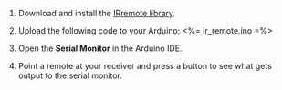 1. Download and install the [IRremote library](http://workshopweekend.net/img/arduino-projects/IRremote.zip).

2. Upload the following code to your Arduino: <%= ir_remote.ino =%>

3. Open the __Serial Monitor__ in the Arduino IDE.

4. Point a remote at your receiver and press a button to see what gets output to the serial monitor.
